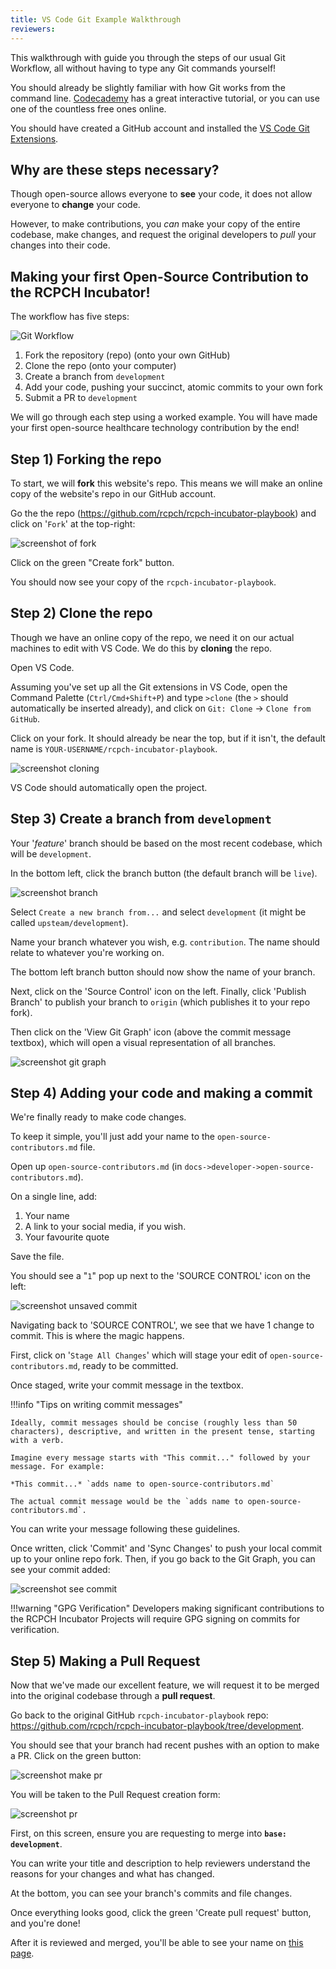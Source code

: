 ```yaml
---
title: VS Code Git Example Walkthrough
reviewers:
---
```


This walkthrough with guide you through the steps of our usual Git Workflow, all without having to type any Git commands yourself!

You should already be slightly familiar with how Git works from the command line. [Codecademy](https://www.codecademy.com/learn/learn-git) has a great interactive tutorial, or you can use one of the countless free ones online.

You should have created a GitHub account and installed the [VS Code Git Extensions](./overview.md#downloading-vs-code-git-extensions).

## Why are these steps necessary?

Though open-source allows everyone to **see** your code, it does not allow everyone to **change** your code.

However, to make contributions, you *can* make your copy of the entire codebase, make changes, and request the original developers to *pull* your changes into their code.

## Making your first Open-Source Contribution to the RCPCH Incubator!

The workflow has five steps:

![Git Workflow](../../_assets/_images/git-walkthrough-imgs/git-workflow-diagram.svg)

1. Fork the repository (repo) (onto your own GitHub)
2. Clone the repo (onto your computer)
3. Create a branch from `development`
4. Add your code, pushing your succinct, atomic commits to your own fork
5. Submit a PR to `development`

We will go through each step using a worked example. You will have made your first open-source healthcare technology contribution by the end!

## Step 1) Forking the repo

To start, we will **fork** this website's repo. This means we will make an online copy of the website's repo in our GitHub account.

Go the the repo (https://github.com/rcpch/rcpch-incubator-playbook) and click on '`Fork`' at the top-right:

![screenshot of fork](../../_assets/_images/git-walkthrough-imgs/fork.png)

Click on the green "Create fork" button.

You should now see your copy of the `rcpch-incubator-playbook`.

## Step 2) Clone the repo

Though we have an online copy of the repo, we need it on our actual machines to edit with VS Code. We do this by **cloning** the repo.

Open VS Code.

Assuming you've set up all the Git extensions in VS Code, open the Command Palette (`Ctrl/Cmd+Shift+P`) and type `>clone` (the `>` should automatically be inserted already), and click on `Git: Clone` -> `Clone from GitHub`.

Click on your fork. It should already be near the top, but if it isn't, the default name is `YOUR-USERNAME/rcpch-incubator-playbook`.

![screenshot cloning](../../_assets/_images/git-walkthrough-imgs/clone.png)

VS Code should automatically open the project.

## Step 3) Create a branch from `development`

Your '*feature*' branch should be based on the most recent codebase, which will be `development`.

In the bottom left, click the branch button (the default branch will be `live`).

![screenshot branch](../../_assets/_images/git-walkthrough-imgs/branch.png)

Select `Create a new branch from...` and select `development` (it might be called `upsteam/development`).

Name your branch whatever you wish, e.g. `contribution`. The name should relate to whatever you're working on.

The bottom left branch button should now show the name of your branch.

Next, click on the 'Source Control' icon on the left. Finally, click 'Publish Branch' to publish your branch to `origin` (which publishes it to your repo fork).

Then click on the 'View Git Graph' icon (above the commit message textbox), which will open a visual representation of all branches.

![screenshot git graph](../../_assets/_images/git-walkthrough-imgs/gitgraph.png)

## Step 4) Adding your code and making a commit

We're finally ready to make code changes.

To keep it simple, you'll just add your name to the `open-source-contributors.md` file.

Open up `open-source-contributors.md` (in `docs->developer->open-source-contributors.md`).

On a single line, add:

1. Your name
2. A link to your social media, if you wish.
3. Your favourite quote

Save the file.

You should see a "`1`" pop up next to the 'SOURCE CONTROL' icon on the left:

![screenshot unsaved commit](../../_assets/_images/git-walkthrough-imgs/unsave-commit.png)

Navigating back to 'SOURCE CONTROL', we see that we have 1 change to commit. This is where the magic happens.

First, click on '`Stage All Changes`' which will stage your edit of `open-source-contributors.md`, ready to be committed.

Once staged, write your commit message in the textbox.

!!!info "Tips on writing commit messages"

    Ideally, commit messages should be concise (roughly less than 50 characters), descriptive, and written in the present tense, starting with a verb.

    Imagine every message starts with "This commit..." followed by your message. For example: 

    *This commit...* `adds name to open-source-contributors.md`
    
    The actual commit message would be the `adds name to open-source-contributors.md`.

You can write your message following these guidelines.

Once written, click 'Commit' and 'Sync Changes' to push your local commit up to your online repo fork. Then, if you go back to the Git Graph, you can see your commit added:

![screenshot see commit](../../_assets/_images/git-walkthrough-imgs/see-commit.png)

!!!warning "GPG Verification"
    Developers making significant contributions to the RCPCH Incubator Projects will require GPG signing on commits for verification.

## Step 5) Making a Pull Request

Now that we've made our excellent feature, we will request it to be merged into the original codebase through a **pull request**.

Go back to the original GitHub `rcpch-incubator-playbook` repo: https://github.com/rcpch/rcpch-incubator-playbook/tree/development.

You should see that your branch had recent pushes with an option to make a PR. Click on the green button:

![screenshot make pr](../../_assets/_images/git-walkthrough-imgs/make-pr.png)

You will be taken to the Pull Request creation form:

![screenshot pr](../../_assets/_images/git-walkthrough-imgs/pr.png)

First, on this screen, ensure you are requesting to merge into **`base: development`**.

You can write your title and description to help reviewers understand the reasons for your changes and what has changed.

At the bottom, you can see your branch's commits and file changes.

Once everything looks good, click the green 'Create pull request' button, and you're done!

After it is reviewed and merged, you'll be able to see your name on [this page](./open-source-contributors.md).
